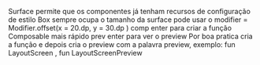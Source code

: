 Surface permite que os componentes já tenham recursos de configuração de estilo
Box sempre ocupa o tamanho da surface
pode usar o modifier = Modifier.offset(x = 20.dp, y = 30.dp )
comp enter para criar a função Composable mais rápido 
prev enter para ver o preview
Por boa pratica cria a função  e depois cria o preview com a palavra preview, exemplo: fun LayoutScreen , fun LayoutScreenPreview